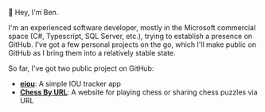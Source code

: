 👋 Hey, I'm Ben. 

I'm an experienced software developer, mostly in the Microsoft commercial space (C#, Typescript, SQL Server, etc.), trying to establish a presence on GitHub. I've got a few personal projects on the go, which I'll make public on GitHub as I bring them into a relatively stable state.

So far, I've got two public project on GitHub:

- **[eiou](https://github.com/b-h-mck/eiou)**: A simple IOU tracker app
- **[Chess By URL](https://github.com/b-h-mck/ChessByUrl)**: A website for playing chess or sharing chess puzzles via URL
